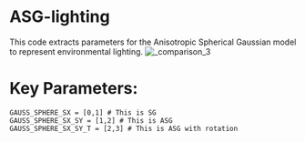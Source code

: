 # ASG-lighting
This code extracts parameters for the Anisotropic Spherical Gaussian model to represent environmental lighting.
![_comparison_3](https://github.com/user-attachments/assets/94163aaa-232e-4aaf-b3d2-82c698941944)

# Key Parameters:
	GAUSS_SPHERE_SX = [0,1] # This is SG
	GAUSS_SPHERE_SX_SY = [1,2] # This is ASG
	GAUSS_SPHERE_SX_SY_T = [2,3] # This is ASG with rotation
